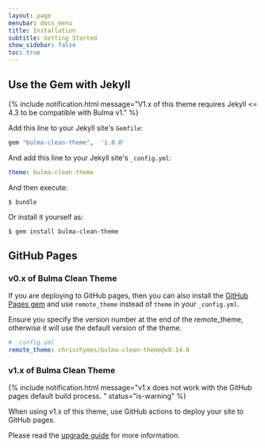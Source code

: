 ```yaml
---
layout: page
menubar: docs_menu
title: Installation
subtitle: Getting Started
show_sidebar: false
toc: true
---
```


## Use the Gem with Jekyll

{% include notification.html message="V1.x of this theme requires Jekyll <= 4.3 to be compatible with Bulma v1." %}

Add this line to your Jekyll site's `Gemfile`:

```ruby
gem "bulma-clean-theme",  '1.0.0'
```

And add this line to your Jekyll site's `_config.yml`:

```yaml
theme: bulma-clean-theme
```

And then execute:

    $ bundle

Or install it yourself as:

    $ gem install bulma-clean-theme

## GitHub Pages 

### v0.x of Bulma Clean Theme

If you are deploying to GitHub pages, then you can also install the [GitHub Pages gem](https://github.com/github/pages-gem) and use `remote_theme` instead of `theme` in your `_config.yml`. 

Ensure you specify the version number at the end of the remote_theme, otherwise it will use the default version of the theme. 

```yaml
# _config.yml
remote_theme: chrisrhymes/bulma-clean-theme@v0.14.0
```

### v1.x of Bulma Clean Theme

{% include notification.html message="v1.x does not work with the GitHub pages default build process. " status="is-warning" %}

When using v1.x of this theme, use GitHub actions to deploy your site to GitHub pages.

Please read the [upgrade guide](/bulma-clean-theme/docs/getting-started/upgrading-to-v1/) for more information.
